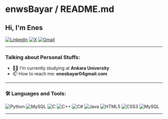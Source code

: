 # enwsBayar / README.md

## Hi, I'm Enes

[![LinkedIn](https://img.shields.io/badge/LinkedIn-0077B5?style=for-the-badge&logo=linkedin&logoColor=white)](https://www.linkedin.com/in/enes-bayar-99a609299)
[![X](https://img.shields.io/badge/X-000000?style=for-the-badge&logo=x&logoColor=white)](https://www.instagram.com/enwsbayar/)
[![Gmail](https://img.shields.io/badge/Gmail-D14836?style=for-the-badge&logo=gmail&logoColor=white)](mailto:enesbayar@gmail.com)

---

### Talking about Personal Stuffs:

- 👨‍💻 I’m currently studying at **Ankara University**
- 📫 How to reach me: **enesbayar04gmail.com**

---

### 🛠️ Languages and Tools:

![Python](https://img.shields.io/badge/-Python-3776AB?style=flat-square&logo=python&logoColor=white)
![MySQL](https://img.shields.io/badge/-MySQL-4479A1?style=flat-square&logo=mysql&logoColor=white)
![C](https://img.shields.io/badge/-C-A8B9CC?style=flat-square&logo=c&logoColor=white)
![C++](https://img.shields.io/badge/-C++-00599C?style=flat-square&logo=c%2B%2B&logoColor=white)
![C#](https://img.shields.io/badge/-C%23-239120?style=flat-square&logo=c-sharp&logoColor=white)
![Java](https://img.shields.io/badge/-Java-007396?style=flat-square&logo=java&logoColor=white)
![HTML5](https://img.shields.io/badge/-HTML5-E34F26?style=flat-square&logo=html5&logoColor=white)
![CSS3](https://img.shields.io/badge/-CSS3-1572B6?style=flat-square&logo=css3&logoColor=white)
![MySQL](https://img.shields.io/badge/-MySQL-4479A1?style=flat-square&logo=mysql&logoColor=white)

---
